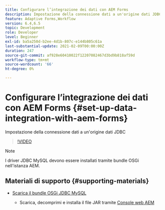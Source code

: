 ```yaml
---
title: Configurare l’integrazione dei dati con AEM Forms
description: Impostazione della connessione dati a un'origine dati JDBC
feature: Adaptive Forms,Workflow
version: 6.4,6.5
topic: Development
role: Developer
level: Beginner
exl-id: ba5a250d-b2ee-4d1b-807c-e144b805c61a
last-substantial-update: 2021-02-09T00:00:00Z
duration: 247
source-git-commit: af928e60410022f12207082467d3bd9b818af59d
workflow-type: tm+mt
source-wordcount: '66'
ht-degree: 0%

---
```


# Configurare l’integrazione dei dati con AEM Forms {#set-up-data-integration-with-aem-forms}

Impostazione della connessione dati a un&#39;origine dati JDBC

>[!VIDEO](https://video.tv.adobe.com/v/17724?quality=12&learn=on)

>[!NOTE]
>
>I driver JDBC MySQL devono essere installati tramite bundle OSGi nell&#39;istanza AEM.

## Materiali di supporto {#supporting-materials}

* [Scarica il bundle OSGi JDBC MySQL](https://dev.mysql.com/downloads/connector/j/)

   * Scarica, decomprimi e installa il file JAR tramite [Console web AEM](http://localhost:4502/system/console/bundles)
